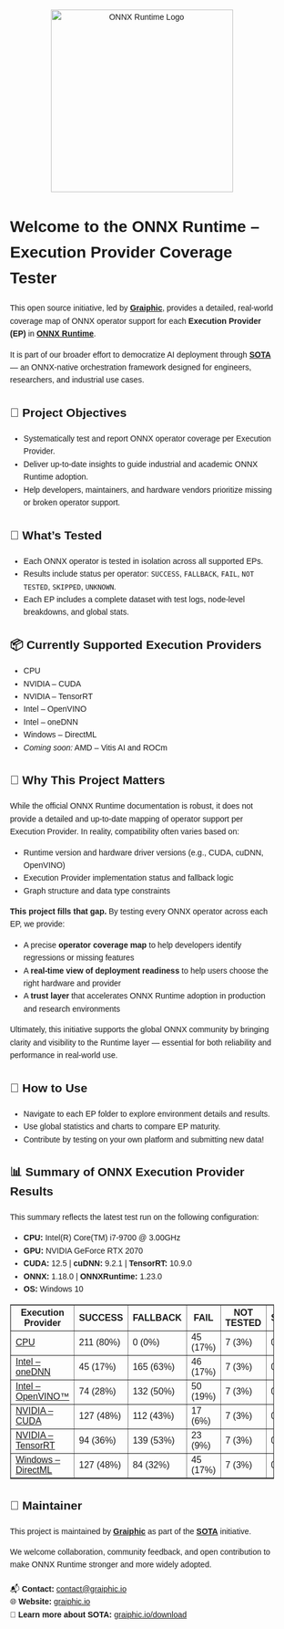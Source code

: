 <div style="font-family:Arial, sans-serif; line-height:1.6; max-width:900px; margin:auto; padding:20px;">

  <p align="center">
    <img src="https://github.com/microsoft/onnxruntime/raw/main/docs/images/ONNX_Runtime_logo_dark.png" alt="ONNX Runtime Logo" width="320"/>
  </p>

  <h1>Welcome to the ONNX Runtime – Execution Provider Coverage Tester</h1>

  <p>
    This open source initiative, led by <strong><a href="https://graiphic.io/" target="_blank">Graiphic</a></strong>, provides 
    a detailed, real-world coverage map of ONNX operator support for each <strong>Execution Provider (EP)</strong> in 
    <strong><a href="https://github.com/microsoft/onnxruntime" target="_blank">ONNX Runtime</a></strong>.
  </p>

  <p>
    It is part of our broader effort to democratize AI deployment through 
    <a href="https://graiphic.io/download/" target="_blank"><strong>SOTA</strong></a> — 
    an ONNX-native orchestration framework designed for engineers, researchers, and industrial use cases.
  </p>

  <h2>🎯 Project Objectives</h2>
  <ul>
    <li>Systematically test and report ONNX operator coverage per Execution Provider.</li>
    <li>Deliver up-to-date insights to guide industrial and academic ONNX Runtime adoption.</li>
    <li>Help developers, maintainers, and hardware vendors prioritize missing or broken operator support.</li>
  </ul>

  <h2>🧪 What’s Tested</h2>
  <ul>
    <li>Each ONNX operator is tested in isolation across all supported EPs.</li>
    <li>Results include status per operator: <code>SUCCESS</code>, <code>FALLBACK</code>, <code>FAIL</code>, <code>NOT TESTED</code>, <code>SKIPPED</code>, <code>UNKNOWN</code>.</li>
    <li>Each EP includes a complete dataset with test logs, node-level breakdowns, and global stats.</li>
  </ul>

  <h2>📦 Currently Supported Execution Providers</h2>
  <ul>
    <li>CPU</li>
    <li>NVIDIA – CUDA</li>
    <li>NVIDIA – TensorRT</li>
    <li>Intel – OpenVINO</li>
    <li>Intel – oneDNN</li>
    <li>Windows – DirectML</li>
    <li><em>Coming soon:</em> AMD – Vitis AI and ROCm</li>
  </ul>

  <h2>📍 Why This Project Matters</h2>

  <p>
    While the official ONNX Runtime documentation is robust, it does not provide a detailed and up-to-date mapping 
    of operator support per Execution Provider. In reality, compatibility often varies based on:
  </p>

  <ul>
    <li>Runtime version and hardware driver versions (e.g., CUDA, cuDNN, OpenVINO)</li>
    <li>Execution Provider implementation status and fallback logic</li>
    <li>Graph structure and data type constraints</li>
  </ul>

  <p>
    <strong>This project fills that gap.</strong> By testing every ONNX operator across each EP, we provide:
  </p>

  <ul>
    <li>A precise <strong>operator coverage map</strong> to help developers identify regressions or missing features</li>
    <li>A <strong>real-time view of deployment readiness</strong> to help users choose the right hardware and provider</li>
    <li>A <strong>trust layer</strong> that accelerates ONNX Runtime adoption in production and research environments</li>
  </ul>

  <p>
    Ultimately, this initiative supports the global ONNX community by bringing clarity and visibility to the Runtime layer — 
    essential for both reliability and performance in real-world use.
  </p>

  <h2>🚀 How to Use</h2>
  <ul>
    <li>Navigate to each EP folder to explore environment details and results.</li>
    <li>Use global statistics and charts to compare EP maturity.</li>
    <li>Contribute by testing on your own platform and submitting new data!</li>
  </ul>

  <h2>📊 Summary of ONNX Execution Provider Results</h2>

  <p>This summary reflects the latest test run on the following configuration:</p>

  <ul>
    <li><strong>CPU:</strong> Intel(R) Core(TM) i7-9700 @ 3.00GHz</li>
    <li><strong>GPU:</strong> NVIDIA GeForce RTX 2070</li>
    <li><strong>CUDA:</strong> 12.5 | <strong>cuDNN:</strong> 9.2.1 | <strong>TensorRT:</strong> 10.9.0</li>
    <li><strong>ONNX:</strong> 1.18.0 | <strong>ONNXRuntime:</strong> 1.23.0</li>
    <li><strong>OS:</strong> Windows 10</li>
  </ul>

  <table border="1" cellpadding="6" cellspacing="0">
    <thead>
      <tr>
        <th>Execution Provider</th>
        <th>SUCCESS</th>
        <th>FALLBACK</th>
        <th>FAIL</th>
        <th>NOT TESTED</th>
        <th>SKIPPED</th>
      </tr>
    </thead>
    <tbody>
      <tr>
        <td><a href="https://github.com/Graiphic/ONNX-Runtime/tree/main/Execution%20Providers%20Tester/CPU" target="_blank">CPU</a></td>
        <td>211 (80%)</td><td>0 (0%)</td><td>45 (17%)</td><td>7 (3%)</td><td>0 (0%)</td>
      </tr>
      <tr>
        <td><a href="https://github.com/Graiphic/ONNX-Runtime/tree/main/Execution%20Providers%20Tester/Intel%20-%20oneDNN" target="_blank">Intel – oneDNN</a></td>
        <td>45 (17%)</td><td>165 (63%)</td><td>46 (17%)</td><td>7 (3%)</td><td>0 (0%)</td>
      </tr>
      <tr>
        <td><a href="https://github.com/Graiphic/ONNX-Runtime/tree/main/Execution%20Providers%20Tester/Intel%20-%20OpenVINO%E2%84%A2" target="_blank">Intel – OpenVINO™</a></td>
        <td>74 (28%)</td><td>132 (50%)</td><td>50 (19%)</td><td>7 (3%)</td><td>0 (0%)</td>
      </tr>
      <tr>
        <td><a href="https://github.com/Graiphic/ONNX-Runtime/tree/main/Execution%20Providers%20Tester/Nvidia%20-%20CUDA" target="_blank">NVIDIA – CUDA</a></td>
        <td>127 (48%)</td><td>112 (43%)</td><td>17 (6%)</td><td>7 (3%)</td><td>0 (0%)</td>
      </tr>
      <tr>
        <td><a href="https://github.com/Graiphic/ONNX-Runtime/tree/main/Execution%20Providers%20Tester/Nvidia%20-%20TensorRT" target="_blank">NVIDIA – TensorRT</a></td>
        <td>94 (36%)</td><td>139 (53%)</td><td>23 (9%)</td><td>7 (3%)</td><td>0 (0%)</td>
      </tr>
      <tr>
        <td><a href="https://github.com/Graiphic/ONNX-Runtime/tree/main/Execution%20Providers%20Tester/Windows%20-%20DirectML" target="_blank">Windows – DirectML</a></td>
        <td>127 (48%)</td><td>84 (32%)</td><td>45 (17%)</td><td>7 (3%)</td><td>0 (0%)</td>
      </tr>
    </tbody>
  </table>

  <h2>🤝 Maintainer</h2>
  <p>
    This project is maintained by <strong><a href="https://graiphic.io/" target="_blank">Graiphic</a></strong> 
    as part of the <a href="https://graiphic.io/download/" target="_blank"><strong>SOTA</strong></a> initiative.
  </p>
  <p>
    We welcome collaboration, community feedback, and open contribution to make ONNX Runtime stronger and more widely adopted.
  </p>

  <p style="margin-top:20px;">
    📬 <strong>Contact:</strong> <a href="mailto:contact@graiphic.io">contact@graiphic.io</a><br>
    🌐 <strong>Website:</strong> <a href="https://graiphic.io/" target="_blank">graiphic.io</a><br>
    🧠 <strong>Learn more about SOTA:</strong> <a href="https://graiphic.io/download/" target="_blank">graiphic.io/download</a>
  </p>

</div>
